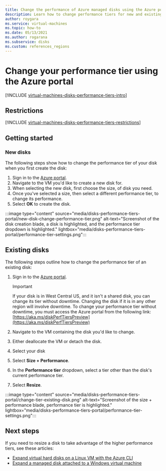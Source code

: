 ```yaml
---
title: Change the performance of Azure managed disks using the Azure portal
description: Learn how to change performance tiers for new and existing managed disks using the Azure portal.
author: roygara
ms.service: virtual-machines
ms.topic: how-to
ms.date: 05/13/2021
ms.author: rogarana
ms.subservice: disks
ms.custom: references_regions
---
```


# Change your performance tier using the Azure portal

[!INCLUDE [virtual-machines-disks-performance-tiers-intro](../../includes/virtual-machines-disks-performance-tiers-intro.md)]

## Restrictions

[!INCLUDE [virtual-machines-disks-performance-tiers-restrictions](../../includes/virtual-machines-disks-performance-tiers-restrictions.md)]

## Getting started

### New disks

The following steps show how to change the performance tier of your disk when you first create the disk:

1. Sign in to the [Azure portal](https://portal.azure.com/).
1. Navigate to the VM you'd like to create a new disk for.
1. When selecting the new disk, first choose the size, of disk you need.
1. Once you've selected a size, then select a different performance tier, to change its performance.
1. Select **OK** to create the disk.

:::image type="content" source="media/disks-performance-tiers-portal/new-disk-change-performance-tier.png" alt-text="Screenshot of the disk creation blade, a disk is highlighted, and the performance tier dropdown is highlighted." lightbox="media/disks-performance-tiers-portal/performance-tier-settings.png":::


## Existing disks

The following steps outline how to change the performance tier of an existing disk:

1. Sign in to the [Azure portal](https://portal.azure.com/).

    > [!IMPORTANT]
    > If your disk is in West Central US, and it isn't a shared disk, you can change its tier without downtime. Changing the disk if it is in any other region will involve downtime. To change your performance tier without downtime, you must access the Azure portal from the following link: [https://aka.ms/diskPerfTiersPreview](https://aka.ms/diskPerfTiersPreview)

1. Navigate to the VM containing the disk you'd like to change.
1. Either deallocate the VM or detach the disk.
1. Select your disk
1. Select **Size + Performance**.
1. In the **Performance tier** dropdown, select a tier other than the disk's current performance tier.
1. Select **Resize**.

:::image type="content" source="media/disks-performance-tiers-portal/change-tier-existing-disk.png" alt-text="Screenshot of the size + performance blade, performance tier is highlighted." lightbox="media/disks-performance-tiers-portal/performance-tier-settings.png":::

## Next steps

If you need to resize a disk to take advantage of the higher performance tiers, see these articles:

- [Expand virtual hard disks on a Linux VM with the Azure CLI](linux/expand-disks.md)
- [Expand a managed disk attached to a Windows virtual machine](windows/expand-os-disk.md)
